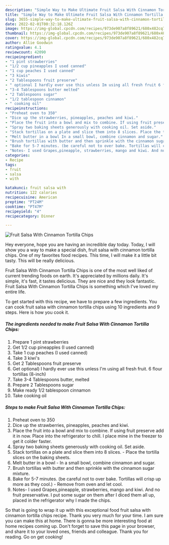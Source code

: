 ```yaml
---
description: "Simple Way to Make Ultimate Fruit Salsa With Cinnamon Tortilla Chips"
title: "Simple Way to Make Ultimate Fruit Salsa With Cinnamon Tortilla Chips"
slug: 3655-simple-way-to-make-ultimate-fruit-salsa-with-cinnamon-tortilla-chips
date: 2022-02-01T00:32:18.126Z
image: https://img-global.cpcdn.com/recipes/973de907a8f89621/680x482cq70/fruit-salsa-with-cinnamon-tortilla-chips-recipe-main-photo.jpg
thumbnail: https://img-global.cpcdn.com/recipes/973de907a8f89621/680x482cq70/fruit-salsa-with-cinnamon-tortilla-chips-recipe-main-photo.jpg
cover: https://img-global.cpcdn.com/recipes/973de907a8f89621/680x482cq70/fruit-salsa-with-cinnamon-tortilla-chips-recipe-main-photo.jpg
author: Allie Goodwin
ratingvalue: 4.1
reviewcount: 42090
recipeingredient:
- "1 pint strawberries"
- "1/2 cup pineapples I used canned"
- "1 cup peaches I used canned"
- "3 kiwis"
- "2 Tablespoons fruit preserve"
- " optional I hardly ever use this unless Im using all fresh fruit 6 flour tortillas 8inch"
- "3-4 Tablespoons butter melted"
- "2 Tablespoons sugar"
- "1/2 tablespoon cinnamon"
- " cooking oil"
recipeinstructions:
- "Preheat oven to 350"
- "Dice up the strawberries, pineapples, peaches and kiwi."
- "Place the fruit into a bowl and mix to combine. If using fruit preserve add it in now. Place into the refrigerator to chill. I place mine in the freezer to get it colder faster."
- "Spray two baking sheets generously with cooking oil. Set aside."
- "Stack tortillas on a plate and slice them into 8 slices. Place the tortilla slices on the baking sheets."
- "Melt butter in a bowl In a small bowl, combine cinnamon and sugar."
- "Brush tortillas with butter and then sprinkle with the cinnamon sugar mixture."
- "Bake for 5-7 minutes. (be careful not to over bake. Tortillas will crisp up more as they cool.) Remove from oven and let cool."
- "Notes- I used Grapes,pineapple, strawberries, mango and kiwi. And no fruit preservative. I put some sugar on them after I diced them all up, placed in the refrigerator why I made the chips."
categories:
- Recipe
tags:
- fruit
- salsa
- with

katakunci: fruit salsa with 
nutrition: 122 calories
recipecuisine: American
preptime: "PT24M"
cooktime: "PT47M"
recipeyield: "4"
recipecategory: Dinner

---
```



![Fruit Salsa With Cinnamon Tortilla Chips](https://img-global.cpcdn.com/recipes/973de907a8f89621/680x482cq70/fruit-salsa-with-cinnamon-tortilla-chips-recipe-main-photo.jpg)

Hey everyone, hope you are having an incredible day today. Today, I will show you a way to make a special dish, fruit salsa with cinnamon tortilla chips. One of my favorites food recipes. This time, I will make it a little bit tasty. This will be really delicious.

Fruit Salsa With Cinnamon Tortilla Chips is one of the most well liked of current trending foods on earth. It's appreciated by millions daily. It's simple, it's fast, it tastes delicious. They are nice and they look fantastic. Fruit Salsa With Cinnamon Tortilla Chips is something which I've loved my entire life.




To get started with this recipe, we have to prepare a few ingredients. You can cook fruit salsa with cinnamon tortilla chips using 10 ingredients and 9 steps. Here is how you cook it.

<!--inarticleads1-->

##### The ingredients needed to make Fruit Salsa With Cinnamon Tortilla Chips:

1. Prepare 1 pint strawberries
1. Get 1/2 cup pineapples (I used canned)
1. Take 1 cup peaches (I used canned)
1. Take 3 kiwi&#39;s
1. Get 2 Tablespoons fruit preserve
1. Get  optional) I hardly ever use this unless I&#39;m using all fresh fruit. 6 flour tortillas (8-inch)
1. Take 3-4 Tablespoons butter, melted
1. Prepare 2 Tablespoons sugar
1. Make ready 1/2 tablespoon cinnamon
1. Take  cooking oil




<!--inarticleads2-->

##### Steps to make Fruit Salsa With Cinnamon Tortilla Chips:

1. Preheat oven to 350
1. Dice up the strawberries, pineapples, peaches and kiwi.
1. Place the fruit into a bowl and mix to combine. If using fruit preserve add it in now. Place into the refrigerator to chill. I place mine in the freezer to get it colder faster.
1. Spray two baking sheets generously with cooking oil. Set aside.
1. Stack tortillas on a plate and slice them into 8 slices. - Place the tortilla slices on the baking sheets.
1. Melt butter in a bowl - In a small bowl, combine cinnamon and sugar.
1. Brush tortillas with butter and then sprinkle with the cinnamon sugar mixture.
1. Bake for 5-7 minutes. (be careful not to over bake. Tortillas will crisp up more as they cool.) - Remove from oven and let cool.
1. Notes- I used Grapes,pineapple, strawberries, mango and kiwi. And no fruit preservative. I put some sugar on them after I diced them all up, placed in the refrigerator why I made the chips.




So that is going to wrap it up with this exceptional food fruit salsa with cinnamon tortilla chips recipe. Thank you very much for your time. I am sure you can make this at home. There is gonna be more interesting food at home recipes coming up. Don't forget to save this page in your browser, and share it to your loved ones, friends and colleague. Thank you for reading. Go on get cooking!
